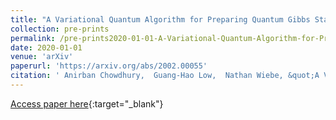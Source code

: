 ```yaml
---
title: "A Variational Quantum Algorithm for Preparing Quantum Gibbs States"
collection: pre-prints
permalink: /pre-prints2020-01-01-A-Variational-Quantum-Algorithm-for-Preparing-Quantum-Gibbs-States
date: 2020-01-01
venue: 'arXiv'
paperurl: 'https://arxiv.org/abs/2002.00055'
citation: ' Anirban Chowdhury,  Guang-Hao Low,  Nathan Wiebe, &quot;A Variational Quantum Algorithm for Preparing Quantum Gibbs States.&quot; arXiv, 2020.'
---
```

[Access paper here](https://arxiv.org/abs/2002.00055){:target="_blank"}
